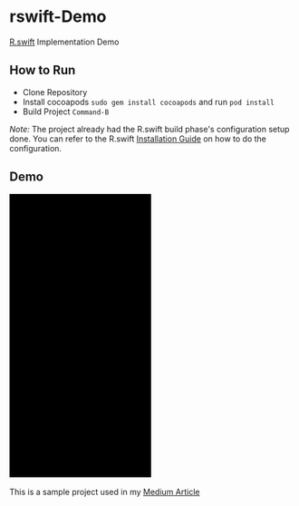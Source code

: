 # rswift-Demo
[R.swift](https://github.com/mac-cain13/R.swift) Implementation Demo

## How to Run
- Clone Repository
- Install cocoapods `sudo gem install cocoapods` and run `pod install`
- Build Project `Command-B`

_Note:_ The project already had the R.swift build phase's configuration setup done. You can refer to the R.swift [Installation Guide](https://github.com/mac-cain13/R.swift#installation) on how to do the configuration.

## Demo

<img src="AppPreview/appPreview.gif" width=250 height=500>

This is a sample project used in my [Medium Article](https://medium.com/@dayton159/strong-typed-resources-management-with-r-swift-1e3c8093ea41)
